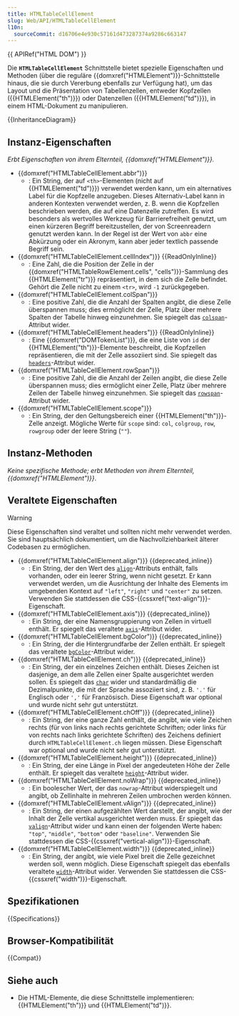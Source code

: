 ```yaml
---
title: HTMLTableCellElement
slug: Web/API/HTMLTableCellElement
l10n:
  sourceCommit: d16706e4e930c57161d473287374a9286c663147
---
```


{{ APIRef("HTML DOM") }}

Die **`HTMLTableCellElement`** Schnittstelle bietet spezielle Eigenschaften und Methoden (über die reguläre {{domxref("HTMLElement")}}-Schnittstelle hinaus, die sie durch Vererbung ebenfalls zur Verfügung hat), um das Layout und die Präsentation von Tabellenzellen, entweder Kopfzellen ({{HTMLElement("th")}}) oder Datenzellen ({{HTMLElement("td")}}), in einem HTML-Dokument zu manipulieren.

{{InheritanceDiagram}}

## Instanz-Eigenschaften

_Erbt Eigenschaften von ihrem Elternteil, {{domxref("HTMLElement")}}._

- {{domxref("HTMLTableCellElement.abbr")}}
  - : Ein String, der auf `<th>`-Elementen (nicht auf {{HTMLElement("td")}}) verwendet werden kann, um ein alternatives Label für die Kopfzelle anzugeben. Dieses Alternativ-Label kann in anderen Kontexten verwendet werden, z. B. wenn die Kopfzellen beschrieben werden, die auf eine Datenzelle zutreffen. Es wird besonders als wertvolles Werkzeug für Barrierefreiheit genutzt, um einen kürzeren Begriff bereitzustellen, der von Screenreadern genutzt werden kann. In der Regel ist der Wert von `abbr` eine Abkürzung oder ein Akronym, kann aber jeder textlich passende Begriff sein.
- {{domxref("HTMLTableCellElement.cellIndex")}} {{ReadOnlyInline}}
  - : Eine Zahl, die die Position der Zelle in der {{domxref("HTMLTableRowElement.cells", "cells")}}-Sammlung des {{HTMLElement("tr")}} repräsentiert, in dem sich die Zelle befindet. Gehört die Zelle nicht zu einem `<tr>`, wird `-1` zurückgegeben.
- {{domxref("HTMLTableCellElement.colSpan")}}
  - : Eine positive Zahl, die die Anzahl der Spalten angibt, die diese Zelle überspannen muss; dies ermöglicht der Zelle, Platz über mehrere Spalten der Tabelle hinweg einzunehmen. Sie spiegelt das [`colspan`](/de/docs/Web/HTML/Element/td#colspan)-Attribut wider.
- {{domxref("HTMLTableCellElement.headers")}} {{ReadOnlyInline}}
  - : Eine {{domxref("DOMTokenList")}}, die eine Liste von `id` der {{HTMLElement("th")}}-Elemente beschreibt, die Kopfzellen repräsentieren, die mit der Zelle assoziiert sind. Sie spiegelt das [`headers`](/de/docs/Web/HTML/Element/td#headers)-Attribut wider.
- {{domxref("HTMLTableCellElement.rowSpan")}}
  - : Eine positive Zahl, die die Anzahl der Zeilen angibt, die diese Zelle überspannen muss; dies ermöglicht einer Zelle, Platz über mehrere Zeilen der Tabelle hinweg einzunehmen. Sie spiegelt das [`rowspan`](/de/docs/Web/HTML/Element/td#rowspan)-Attribut wider.
- {{domxref("HTMLTableCellElement.scope")}}
  - : Ein String, der den Geltungsbereich einer {{HTMLElement("th")}}-Zelle anzeigt. Mögliche Werte für `scope` sind: `col`, `colgroup`, `row`, `rowgroup` oder der leere String (`""`).

## Instanz-Methoden

_Keine spezifische Methode; erbt Methoden von ihrem Elternteil, {{domxref("HTMLElement")}}_.

## Veraltete Eigenschaften

> [!WARNING]
> Diese Eigenschaften sind veraltet und sollten nicht mehr verwendet werden. Sie sind hauptsächlich dokumentiert, um die Nachvollziehbarkeit älterer Codebasen zu ermöglichen.

- {{domxref("HTMLTableCellElement.align")}} {{deprecated_inline}}
  - : Ein String, der den Wert des [`align`](/de/docs/Web/HTML/Element/td#align)-Attributs enthält, falls vorhanden, oder ein leerer String, wenn nicht gesetzt. Er kann verwendet werden, um die Ausrichtung der Inhalte des Elements im umgebenden Kontext auf `"left"`, `"right"` und `"center"` zu setzen. Verwenden Sie stattdessen die CSS-{{cssxref("text-align")}}-Eigenschaft.
- {{domxref("HTMLTableCellElement.axis")}} {{deprecated_inline}}
  - : Ein String, der eine Namensgruppierung von Zellen in virtuell enthält. Er spiegelt das veraltete [`axis`](/de/docs/Web/HTML/Element/td#axis)-Attribut wider.
- {{domxref("HTMLTableCellElement.bgColor")}} {{deprecated_inline}}
  - : Ein String, der die Hintergrundfarbe der Zellen enthält. Er spiegelt das veraltete [`bgColor`](/de/docs/Web/HTML/Element/td#bgcolor)-Attribut wider.
- {{domxref("HTMLTableCellElement.ch")}} {{deprecated_inline}}
  - : Ein String, der ein einzelnes Zeichen enthält. Dieses Zeichen ist dasjenige, an dem alle Zellen einer Spalte ausgerichtet werden sollen. Es spiegelt das [`char`](/de/docs/Web/HTML/Element/td#char) wider und standardmäßig die Dezimalpunkte, die mit der Sprache assoziiert sind, z. B. `'.'` für Englisch oder `','` für Französisch. Diese Eigenschaft war optional und wurde nicht sehr gut unterstützt.
- {{domxref("HTMLTableCellElement.chOff")}} {{deprecated_inline}}
  - : Ein String, der eine ganze Zahl enthält, die angibt, wie viele Zeichen rechts (für von links nach rechts gerichtete Schriften; oder links für von rechts nach links gerichtete Schriften) des Zeichens definiert durch `HTMLTableCellElement.ch` liegen müssen. Diese Eigenschaft war optional und wurde nicht sehr gut unterstützt.
- {{domxref("HTMLTableCellElement.height")}} {{deprecated_inline}}
  - : Ein String, der eine Länge in Pixel der angedeuteten Höhe der Zelle enthält. Er spiegelt das veraltete [`height`](/de/docs/Web/HTML/Element/td#height)-Attribut wider.
- {{domxref("HTMLTableCellElement.noWrap")}} {{deprecated_inline}}
  - : Ein boolescher Wert, der das `nowrap`-Attribut widerspiegelt und angibt, ob Zellinhalte in mehreren Zeilen umbrochen werden können.
- {{domxref("HTMLTableCellElement.vAlign")}} {{deprecated_inline}}
  - : Ein String, der einen aufgezählten Wert darstellt, der angibt, wie der Inhalt der Zelle vertikal ausgerichtet werden muss. Er spiegelt das [`valign`](/de/docs/Web/HTML/Element/td#valign)-Attribut wider und kann einen der folgenden Werte haben: `"top"`, `"middle"`, `"bottom"` oder `"baseline"`. Verwenden Sie stattdessen die CSS-{{cssxref("vertical-align")}}-Eigenschaft.
- {{domxref("HTMLTableCellElement.width")}} {{deprecated_inline}}
  - : Ein String, der angibt, wie viele Pixel breit die Zelle gezeichnet werden soll, wenn möglich. Diese Eigenschaft spiegelt das ebenfalls veraltete [`width`](/de/docs/Web/HTML/Element/td#width)-Attribut wider. Verwenden Sie stattdessen die CSS-{{cssxref("width")}}-Eigenschaft.

## Spezifikationen

{{Specifications}}

## Browser-Kompatibilität

{{Compat}}

## Siehe auch

- Die HTML-Elemente, die diese Schnittstelle implementieren: {{HTMLElement("th")}} und {{HTMLElement("td")}}.
